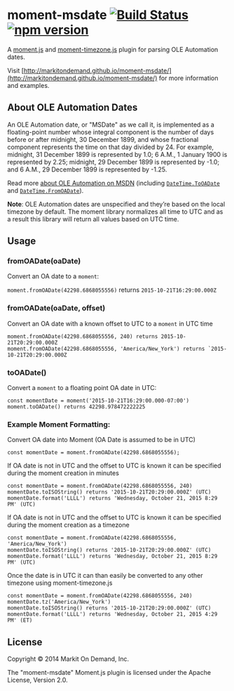 # moment-msdate [![Build Status](https://travis-ci.org/markitondemand/moment-msdate.svg?branch=master)](https://travis-ci.org/markitondemand/moment-msdate) [![npm version](https://badge.fury.io/js/moment-msdate.svg)](https://badge.fury.io/js/moment-msdate)

A [moment.js](http://momentjs.com/) and [moment-timezone.js](http://momentjs.com/timezone) plugin for parsing OLE Automation dates.

Visit [http://markitondemand.github.io/moment-msdate/](http://markitondemand.github.io/moment-msdate/) for more information and examples.

## About OLE Automation Dates

An OLE Automation date, or "MSDate" as we call it, is implemented as a floating-point number whose integral component is the number of days before or after midnight, 30 December 1899, and whose fractional component represents the time on that day divided by 24. For example, midnight, 31 December 1899 is represented by 1.0; 6 A.M., 1 January 1900 is represented by 2.25; midnight, 29 December 1899 is represented by -1.0; and 6 A.M., 29 December 1899 is represented by -1.25.

Read more [about OLE Automation on MSDN](http://msdn.microsoft.com/en-us/library/dt80be78(v=vs.71).aspx) (including [`DateTime.ToOADate`](http://msdn.microsoft.com/en-us/library/system.datetime.tooadate.aspx) and [`DateTime.FromOADate`](http://msdn.microsoft.com/en-us/library/system.datetime.fromoadate.aspx)).

**Note**: OLE Automation dates are unspecified and they’re based on the local timezone by default. The moment library normalizes all time to UTC and as a result this library will return all values based on UTC time.

## Usage

### fromOADate(oaDate)

Convert an OA date to a `moment`:

`moment.fromOADate(42298.6868055556)` returns `2015-10-21T16:29:00.000Z`

### fromOADate(oaDate, offset)

Convert an OA date with a known offset to UTC to a `moment` in UTC time
```
moment.fromOADate(42298.6868055556, 240) returns 2015-10-21T20:29:00.000Z
moment.fromOADate(42298.6868055556, 'America/New_York') returns `2015-10-21T20:29:00.000Z
```

### toOADate()

Convert a `moment` to a floating point OA date in UTC:
```
const momentDate = moment('2015-10-21T16:29:00.000-07:00')
moment.toOADate() returns 42298.978472222225
```

### Example Moment Formatting:

Convert OA date into Moment (OA Date is assumed to be in UTC)
```
const momentDate = moment.fromOADate(42298.6868055556);
```

If OA date is not in UTC and the offset to UTC is known it can be specified during the moment creation in minutes
```
const momentDate = moment.fromOADate(42298.6868055556, 240)
momentDate.toISOString() returns '2015-10-21T20:29:00.000Z' (UTC)
momentDate.format('LLLL') returns 'Wednesday, October 21, 2015 8:29 PM' (UTC)
```

If OA date is not in UTC and the offset to UTC is known it can be specified during the moment creation as a timezone
```
const momentDate = moment.fromOADate(42298.6868055556, 'America/New_York')
momentDate.toISOString() returns '2015-10-21T20:29:00.000Z' (UTC)
momentDate.format('LLLL') returns 'Wednesday, October 21, 2015 8:29 PM' (UTC)
```

Once the date is in UTC it can than easily be converted to any other timezone using moment-timezone.js
```
const momentDate = moment.fromOADate(42298.6868055556, 240)
momentDate.tz('America/New_York')
momentDate.toISOString() returns '2015-10-21T20:29:00.000Z' (UTC)
momentDate.format('LLLL') returns 'Wednesday, October 21, 2015 4:29 PM' (ET)
```

## License

Copyright &copy; 2014 Markit On Demand, Inc.

The "moment-msdate" Moment.js plugin is licensed under the Apache License, Version 2.0.
